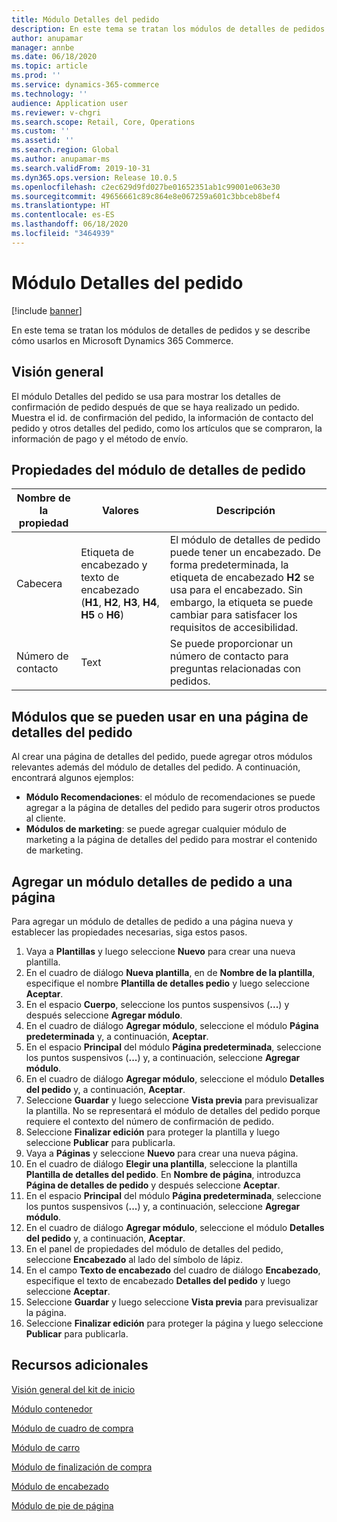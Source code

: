```yaml
---
title: Módulo Detalles del pedido
description: En este tema se tratan los módulos de detalles de pedidos y se describe cómo usarlos en Microsoft Dynamics 365 Commerce.
author: anupamar
manager: annbe
ms.date: 06/18/2020
ms.topic: article
ms.prod: ''
ms.service: dynamics-365-commerce
ms.technology: ''
audience: Application user
ms.reviewer: v-chgri
ms.search.scope: Retail, Core, Operations
ms.custom: ''
ms.assetid: ''
ms.search.region: Global
ms.author: anupamar-ms
ms.search.validFrom: 2019-10-31
ms.dyn365.ops.version: Release 10.0.5
ms.openlocfilehash: c2ec629d9fd027be01652351ab1c99001e063e30
ms.sourcegitcommit: 49656661c89c864e8e067259a601c3bbceb8bef4
ms.translationtype: HT
ms.contentlocale: es-ES
ms.lasthandoff: 06/18/2020
ms.locfileid: "3464939"
---
```

# <a name="order-details-module"></a>Módulo Detalles del pedido


[!include [banner](includes/banner.md)]

En este tema se tratan los módulos de detalles de pedidos y se describe cómo usarlos en Microsoft Dynamics 365 Commerce.

## <a name="overview"></a>Visión general

El módulo Detalles del pedido se usa para mostrar los detalles de confirmación de pedido después de que se haya realizado un pedido. Muestra el id. de confirmación del pedido, la información de contacto del pedido y otros detalles del pedido, como los artículos que se compraron, la información de pago y el método de envío.

## <a name="order-details-module-properties"></a>Propiedades del módulo de detalles de pedido

| Nombre de la propiedad  | Valores | Descripción |
|----------------|--------|-------------|
| Cabecera        | Etiqueta de encabezado y texto de encabezado (**H1**, **H2**, **H3**, **H4**, **H5** o **H6**) | El módulo de detalles de pedido puede tener un encabezado. De forma predeterminada, la etiqueta de encabezado **H2** se usa para el encabezado. Sin embargo, la etiqueta se puede cambiar para satisfacer los requisitos de accesibilidad. |
| Número de contacto | Text | Se puede proporcionar un número de contacto para preguntas relacionadas con pedidos. |

## <a name="modules-that-can-be-used-on-an-order-details-page"></a>Módulos que se pueden usar en una página de detalles del pedido

Al crear una página de detalles del pedido, puede agregar otros módulos relevantes además del módulo de detalles del pedido. A continuación, encontrará algunos ejemplos:

- **Módulo Recomendaciones**: el módulo de recomendaciones se puede agregar a la página de detalles del pedido para sugerir otros productos al cliente.
- **Módulos de marketing**: se puede agregar cualquier módulo de marketing a la página de detalles del pedido para mostrar el contenido de marketing.

## <a name="add-an-order-details-module-to-a-page"></a>Agregar un módulo detalles de pedido a una página

Para agregar un módulo de detalles de pedido a una página nueva y establecer las propiedades necesarias, siga estos pasos.

1. Vaya a **Plantillas** y luego seleccione **Nuevo** para crear una nueva plantilla.
1. En el cuadro de diálogo **Nueva plantilla**, en de **Nombre de la plantilla**, especifique el nombre **Plantilla de detalles pedio** y luego seleccione **Aceptar**.
1. En el espacio **Cuerpo**, seleccione los puntos suspensivos (**...**) y después seleccione **Agregar módulo**.
1. En el cuadro de diálogo **Agregar módulo**, seleccione el módulo **Página predeterminada** y, a continuación, **Aceptar**.
1. En el espacio **Principal** del módulo **Página predeterminada**, seleccione los puntos suspensivos (**...**) y, a continuación, seleccione **Agregar módulo**.
1. En el cuadro de diálogo **Agregar módulo**, seleccione el módulo **Detalles del pedido** y, a continuación, **Aceptar**.
1. Seleccione **Guardar** y luego seleccione **Vista previa** para previsualizar la plantilla. No se representará el módulo de detalles del pedido porque requiere el contexto del número de confirmación de pedido.
1. Seleccione **Finalizar edición** para proteger la plantilla y luego seleccione **Publicar** para publicarla.
1. Vaya a **Páginas** y seleccione **Nuevo** para crear una nueva página.
1. En el cuadro de diálogo **Elegir una plantilla**, seleccione la plantilla **Plantilla de detalles del pedido**. En **Nombre de página**, introduzca **Página de detalles de pedido** y después seleccione **Aceptar**.
1. En el espacio **Principal** del módulo **Página predeterminada**, seleccione los puntos suspensivos (**...**) y, a continuación, seleccione **Agregar módulo**.
1. En el cuadro de diálogo **Agregar módulo**, seleccione el módulo **Detalles del pedido** y, a continuación, **Aceptar**.
1. En el panel de propiedades del módulo de detalles del pedido, seleccione **Encabezado** al lado del símbolo de lápiz.
1. En el campo **Texto de encabezado** del cuadro de diálogo **Encabezado**, especifique el texto de encabezado **Detalles del pedido** y luego seleccione **Aceptar**.
1. Seleccione **Guardar** y luego seleccione **Vista previa** para previsualizar la página.
1. Seleccione **Finalizar edición** para proteger la página y luego seleccione **Publicar** para publicarla.

## <a name="additional-resources"></a>Recursos adicionales

[Visión general del kit de inicio](starter-kit-overview.md)

[Módulo contenedor](add-container-module.md)

[Módulo de cuadro de compra](add-buy-box.md)

[Módulo de carro](add-cart-module.md)

[Módulo de finalización de compra](add-checkout-module.md)

[Módulo de encabezado](author-header-module.md)

[Módulo de pie de página](author-footer-module.md)
